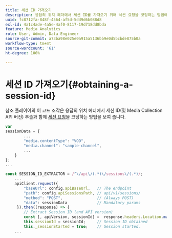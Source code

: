 ```yaml
---
title: 세션 ID 가져오기
description: 응답의 위치 헤더에서 세션 ID를 가져오기 위해 세션 요청을 코딩하는 방법에 대해 알아봅니다.
uuid: fc8712fa-848f-4564-af5d-5dd9d6b088d8
exl-id: 4a1c4ade-4a5e-4af0-8117-19d718dd8bda
feature: Media Analytics
role: User, Admin, Data Engineer
source-git-commit: a73ba98e025e0a915a5136bb9e0d5bcbde875b0a
workflow-type: tm+mt
source-wordcount: '61'
ht-degree: 100%

---
```


# 세션 ID 가져오기{#obtaining-a-session-id}

참조 플레이어의 이 코드 조각은 응답의 위치 헤더에서 세션 ID(및 Media Collection API 버전) 추출과 함께 [세션 요청](../mc-api-ref/mc-api-sessions-req.md)을 코딩하는 방법을 보여 줍니다.

```js
var  
sessionData = { 
        ... 
        "media.contentType": "VOD", 
        "media.channel": "sample-channel", 
        ... 
    } 
}; 
...

const SESSION_ID_EXTRACTOR = /^\/api\/(.*)\/sessions\/(.*)/; 
    ...
    apiClient.request({ 
        "baseUrl": config.apiBaseUrl,   // The endpoint 
        "path": config.apiSessionsPath, // api/v1/sessions/ 
        "method": "POST",               // (Always POST) 
        "data": sessionData             // Mandatory params 
     }).then((response) => { 
        // Extract Session ID (and API version) 
        const [, apiVersion, sessionId] =  response.headers.Location.match(SESSION_ID_EXTRACTOR);  
        this.sessionId = sessionId;     // Session ID obtained 
        this._sessionStarted = true;    // Session started. 
    ...
```
